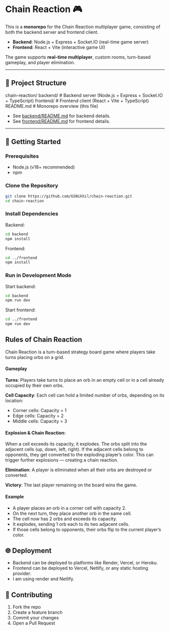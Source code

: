 # Chain Reaction 🎮

This is a **monorepo** for the Chain Reaction multiplayer game, consisting of both the backend server and frontend client.  
- **Backend**: Node.js + Express + Socket.IO (real-time game server)  
- **Frontend**: React + Vite (interactive game UI)  

The game supports **real-time multiplayer**, custom rooms, turn-based gameplay, and player elimination.  

---

## 📂 Project Structure

chain-reaction/
backend/ # Backend server (Node.js + Express + Socket.IO + TypeScript)
frontend/ # Frontend client (React + Vite + TypeScript)
README.md # Monorepo overview (this file)


- See [backend/README.md](./backend/README.md) for backend details.  
- See [frontend/README.md](./frontend/README.md) for frontend details.  

---

## 🚀 Getting Started

### Prerequisites
- Node.js (v18+ recommended)
- npm

### Clone the Repository
```sh
git clone https://github.com/GSNikhil/chain-reaction.git
cd chain-reaction
```

### Install Dependencies

Backend:
```sh
cd backend
npm install
```

Frontend:
```sh
cd ../frontend
npm install
```
### Run in Development Mode

Start backend:
```sh
cd backend
npm run dev
```

Start frontend:
```sh
cd ../frontend
npm run dev
```


## Rules of Chain Reaction

Chain Reaction is a turn-based strategy board game where players take turns placing orbs on a grid.

#### Gameplay

**Turns**: Players take turns to place an orb in an empty cell or in a cell already occupied by their own orbs.

**Cell Capacity**: Each cell can hold a limited number of orbs, depending on its location:

- Corner cells: Capacity = 1
- Edge cells: Capacity = 2
- Middle cells: Capacity = 3

#### Explosion & Chain Reaction:

When a cell exceeds its capacity, it explodes. The orbs split into the adjacent cells (up, down, left, right). If the adjacent cells belong to opponents, they get converted to the exploding player’s color. This can trigger further explosions — creating a chain reaction.

**Elimination**: A player is eliminated when all their orbs are destroyed or converted.

**Victory**: The last player remaining on the board wins the game.

#### Example

- A player places an orb in a corner cell with capacity 2.
- On the next turn, they place another orb in the same cell.
- The cell now has 2 orbs and exceeds its capacity.
- It explodes, sending 1 orb each to its two adjacent cells.
- If those cells belong to opponents, their orbs flip to the current player’s color.

## 🌐 Deployment

- Backend can be deployed to platforms like Render, Vercel, or Heroku. 
- Frontend can be deployed to Vercel, Netlify, or any static hosting provider.
- I am using render and Netlify.

## 🤝 Contributing

1. Fork the repo
2. Create a feature branch
3. Commit your changes
4. Open a Pull Request
